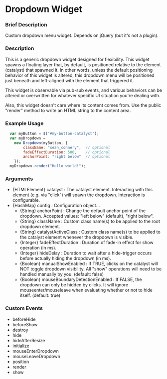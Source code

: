 Dropdown Widget
===============

### Brief Description
Custom dropdown menu widget. Depends on jQuery (but it's not a plugin).

### Description
This is a generic dropdown widget designed for flexibility. This widget spawns a floating layer that, 
by default, is positioned relative to the element (catalyst) that spawned it. In other words, unless 
the default positioning behavior of this widget is altered, this dropdown menu will be positioned just 
beneath and left-aligned with the element that triggered it.

This widget is observable via pub-sub events, and various behaviors can be altered or overwritten for 
whatever specific UI situation you're dealing with.

Also, this widget doesn't care where its content comes from. Use the public "render" method to write 
an HTML string to the content area.

### Example Usage
```javascript
  var myButton = $("#my-button-catalyst");
  var myDropdown = 
    new Dropdown(myButton, {
        className: "sean_connery",  // optional
        fadeEffectDuration: 500,    // optional
        anchorPoint: "right below"  // optional
    });
  myDropdown.render("Hello world!");
```

### Arguments
- {HTMLElement} catalyst : The catalyst element. Interacting with this element (e.g. via "click") will spawn the dropdown. Interaction is configurable.
- {HashMap} config : Configuration object...
  - {String} anchorPoint : Change the default anchor point of the dropdown. Accepted values: "left below" (default), "right below".
  - {String} className : Custom class name(s) to be applied to the root dropdown element.
  - {String} catalystActiveClass : Custom class name(s) to be applied to the catalyst element whenever the dropdown is visible.
  - {Integer} fadeEffectDuration : Duration of fade-in effect for show operation (in ms).
  - {Integer} hideDelay : Duration to wait after a hide-trigger occurs before actually hiding the dropdown (in ms).
  - {Boolean} manualShowEnabled : If TRUE, clicks on the catalyst will NOT toggle dropdown visibility. All "show" operations will need to be handled manually by you. (default: false)
  - {Boolean} mouseBoundaryDetectionEnabled : If FALSE, the dropdown can only be hidden by clicks. It will ignore mouseenter/mouseleave when evaluating whether or not to hide itself. (default: true)

### Custom Events
- beforeHide
- beforeShow
- destroy
- hide
- hideAfterResize
- initialize
- mouseEnterDropdown
- mouseLeaveDropdown
- position
- render
- show
